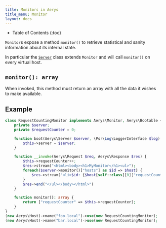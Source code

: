 ```yaml
---
title: Monitors in Aerys
title_menu: Monitor
layout: docs
---
```


* Table of Contents
{:toc}

`Monitor`s expose a method `monitor()` to retrieve statistical and sanity information about its internal state.

In particular the [`Server`](server.html) class extends `Monitor` and will call `monitor()` on every virtual host.

## `monitor(): array`

When invoked, this method must return an array with all the data it wishes to make available.

## Example

```php
class RequestCountingMonitor implements Aerys\Monitor, Aerys\Bootable {
	private $server;
	private $requestCounter = 0;

	function boot(Aerys\Server $server, \Psr\Log\LoggerInterface $log) {
		$this->server = $server;
	}

	function __invoke(Aerys\Request $req, Aerys\Response $res) {
		$this->requestCounter++;
		$res->stream("<html><body><h1>MyMonitor</h1><ul>");
		foreach($server->monitor()["hosts"] as $id => $host) {
			$res->stream("<li>$id: {$host[self::class][0]["requestCounter"]}</li>");
        }
        $res->end("</ul></body></html>")
	}

	function monitor(): array {
		return ["requestCounter" => $this->requestCounter];
	}
}
(new Aerys\Host)->name("foo.local")->use(new RequestCountingMonitor);
(new Aerys\Host)->name("bar.local")->use(new RequestCountingMonitor);
```
